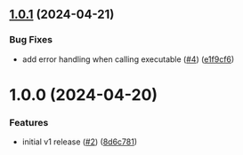 ## [1.0.1](https://github.com/mikesmithgh/git-prompt-string-lualine.nvim/compare/v1.0.0...v1.0.1) (2024-04-21)


### Bug Fixes

* add error handling when calling executable ([#4](https://github.com/mikesmithgh/git-prompt-string-lualine.nvim/issues/4)) ([e1f9cf6](https://github.com/mikesmithgh/git-prompt-string-lualine.nvim/commit/e1f9cf681945bdb94bc2fff6ea441e32cd25420e))

# 1.0.0 (2024-04-20)


### Features

* initial v1 release ([#2](https://github.com/mikesmithgh/git-prompt-string-lualine.nvim/issues/2)) ([8d6c781](https://github.com/mikesmithgh/git-prompt-string-lualine.nvim/commit/8d6c781576ec7fdc54fef9c9b4889401e626d27c))
